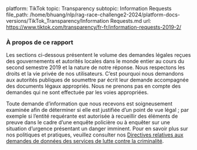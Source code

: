 platform: TikTok
topic: Transparency
subtopic: Information Requests
file_path: /home/bhuang/nlp/rag-race-challenge2-2024/platform-docs-versions/TikTok_Transparency/Information Requests.md
url: https://www.tiktok.com/transparency/fr-fr/information-requests-2019-2/


### À propos de ce rapport

Les sections ci-dessous présentent le volume des demandes légales reçues des gouvernements et autorités locales dans le monde entier au cours du second semestre 2019 et la nature de notre réponse. Nous respectons les droits et la vie privée de nos utilisateurs. C’est pourquoi nous demandons aux autorités publiques de soumettre par écrit leur demande accompagnée des documents légaux appropriés. Nous ne prenons pas en compte des demandes qui ne sont effectuée par les voies appropriées.

Toute demande d’information que nous recevons est soigneusement examinée afin de déterminer si elle est justifiée d’un point de vue légal ; par exemple si l’entité requérante est autorisée à recueillir des éléments de preuve dans le cadre d’une enquête policière ou à enquêter sur une situation d’urgence présentant un danger imminent. Pour en savoir plus sur nos politiques et pratiques, veuillez consulter nos [Directives relatives aux demandes de données des services de lutte contre la criminalité](https://www.tiktok.com/legal/law-enforcement).